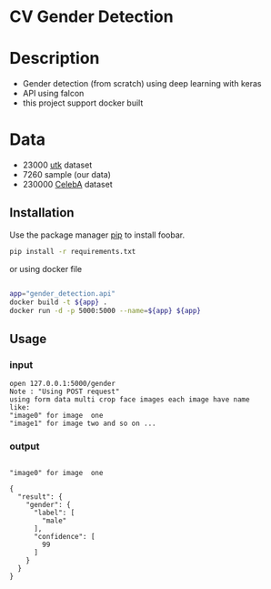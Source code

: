 # CV Gender Detection

# Description
- Gender detection (from scratch) using deep learning with keras 
- API using falcon 
- this project support docker built 

# Data
- 23000 [utk](https://susanqq.github.io/UTKFace/) dataset 
- 7260 sample (our data)
- 230000 [CelebA](http://mmlab.ie.cuhk.edu.hk/projects/CelebA.html) dataset 

## Installation

Use the package manager [pip](https://pip.pypa.io/en/stable/) to install foobar.

```bash
pip install -r requirements.txt

```
or 
using docker file
```bash

app="gender_detection.api"
docker build -t ${app} .
docker run -d -p 5000:5000 --name=${app} ${app}

```

## Usage
### input
```
open 127.0.0.1:5000/gender
Note : "Using POST request" 
using form data multi crop face images each image have name 
like: 
"image0" for image  one  
"image1" for image two and so on ...

```
### output
```

"image0" for image  one  

{
  "result": {
    "gender": {
      "label": [
        "male"
      ],
      "confidence": [
        99
      ]
    }
  }
}

```
